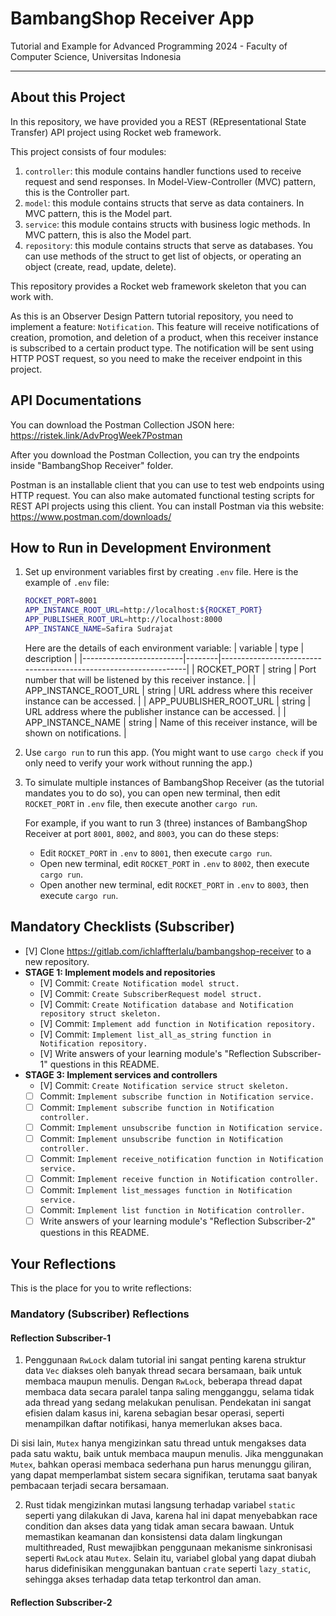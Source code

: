 # BambangShop Receiver App
Tutorial and Example for Advanced Programming 2024 - Faculty of Computer Science, Universitas Indonesia

---

## About this Project
In this repository, we have provided you a REST (REpresentational State Transfer) API project using Rocket web framework.

This project consists of four modules:
1.  `controller`: this module contains handler functions used to receive request and send responses.
    In Model-View-Controller (MVC) pattern, this is the Controller part.
2.  `model`: this module contains structs that serve as data containers.
    In MVC pattern, this is the Model part.
3.  `service`: this module contains structs with business logic methods.
    In MVC pattern, this is also the Model part.
4.  `repository`: this module contains structs that serve as databases.
    You can use methods of the struct to get list of objects, or operating an object (create, read, update, delete).

This repository provides a Rocket web framework skeleton that you can work with.

As this is an Observer Design Pattern tutorial repository, you need to implement a feature: `Notification`.
This feature will receive notifications of creation, promotion, and deletion of a product, when this receiver instance is subscribed to a certain product type.
The notification will be sent using HTTP POST request, so you need to make the receiver endpoint in this project.

## API Documentations

You can download the Postman Collection JSON here: https://ristek.link/AdvProgWeek7Postman

After you download the Postman Collection, you can try the endpoints inside "BambangShop Receiver" folder.

Postman is an installable client that you can use to test web endpoints using HTTP request.
You can also make automated functional testing scripts for REST API projects using this client.
You can install Postman via this website: https://www.postman.com/downloads/

## How to Run in Development Environment
1.  Set up environment variables first by creating `.env` file.
    Here is the example of `.env` file:
    ```bash
    ROCKET_PORT=8001
    APP_INSTANCE_ROOT_URL=http://localhost:${ROCKET_PORT}
    APP_PUBLISHER_ROOT_URL=http://localhost:8000
    APP_INSTANCE_NAME=Safira Sudrajat
    ```
    Here are the details of each environment variable:
    | variable                | type   | description                                                     |
    |-------------------------|--------|-----------------------------------------------------------------|
    | ROCKET_PORT             | string | Port number that will be listened by this receiver instance.    |
    | APP_INSTANCE_ROOT_URL   | string | URL address where this receiver instance can be accessed.       |
    | APP_PUUBLISHER_ROOT_URL | string | URL address where the publisher instance can be accessed.       |
    | APP_INSTANCE_NAME       | string | Name of this receiver instance, will be shown on notifications. |
2.  Use `cargo run` to run this app.
    (You might want to use `cargo check` if you only need to verify your work without running the app.)
3.  To simulate multiple instances of BambangShop Receiver (as the tutorial mandates you to do so),
    you can open new terminal, then edit `ROCKET_PORT` in `.env` file, then execute another `cargo run`.

    For example, if you want to run 3 (three) instances of BambangShop Receiver at port `8001`, `8002`, and `8003`, you can do these steps:
    -   Edit `ROCKET_PORT` in `.env` to `8001`, then execute `cargo run`.
    -   Open new terminal, edit `ROCKET_PORT` in `.env` to `8002`, then execute `cargo run`.
    -   Open another new terminal, edit `ROCKET_PORT` in `.env` to `8003`, then execute `cargo run`.

## Mandatory Checklists (Subscriber)
-   [V] Clone https://gitlab.com/ichlaffterlalu/bambangshop-receiver to a new repository.
-   **STAGE 1: Implement models and repositories**
    -   [V] Commit: `Create Notification model struct.` 
    -   [V] Commit: `Create SubscriberRequest model struct.`
    -   [V] Commit: `Create Notification database and Notification repository struct skeleton.`
    -   [V] Commit: `Implement add function in Notification repository.`
    -   [V] Commit: `Implement list_all_as_string function in Notification repository.`
    -   [V] Write answers of your learning module's "Reflection Subscriber-1" questions in this README.
-   **STAGE 3: Implement services and controllers**
    -   [V] Commit: `Create Notification service struct skeleton.`
    -   [ ] Commit: `Implement subscribe function in Notification service.`
    -   [ ] Commit: `Implement subscribe function in Notification controller.`
    -   [ ] Commit: `Implement unsubscribe function in Notification service.`
    -   [ ] Commit: `Implement unsubscribe function in Notification controller.`
    -   [ ] Commit: `Implement receive_notification function in Notification service.`
    -   [ ] Commit: `Implement receive function in Notification controller.`
    -   [ ] Commit: `Implement list_messages function in Notification service.`
    -   [ ] Commit: `Implement list function in Notification controller.`
    -   [ ] Write answers of your learning module's "Reflection Subscriber-2" questions in this README.

## Your Reflections
This is the place for you to write reflections:

### Mandatory (Subscriber) Reflections

#### Reflection Subscriber-1

1. Penggunaan `RwLock` dalam tutorial ini sangat penting karena struktur data `Vec` diakses oleh banyak thread secara bersamaan, baik untuk membaca maupun menulis. Dengan `RwLock`, beberapa thread dapat membaca data secara paralel tanpa saling mengganggu, selama tidak ada thread yang sedang melakukan penulisan. Pendekatan ini sangat efisien dalam kasus ini, karena sebagian besar operasi, seperti menampilkan daftar notifikasi, hanya memerlukan akses baca.  

Di sisi lain, `Mutex` hanya mengizinkan satu thread untuk mengakses data pada satu waktu, baik untuk membaca maupun menulis. Jika menggunakan `Mutex`, bahkan operasi membaca sederhana pun harus menunggu giliran, yang dapat memperlambat sistem secara signifikan, terutama saat banyak pembacaan terjadi secara bersamaan.

2. Rust tidak mengizinkan mutasi langsung terhadap variabel `static` seperti yang dilakukan di Java, karena hal ini dapat menyebabkan race condition dan akses data yang tidak aman secara bawaan. Untuk memastikan keamanan dan konsistensi data dalam lingkungan multithreaded, Rust mewajibkan penggunaan mekanisme sinkronisasi seperti `RwLock` atau `Mutex`. Selain itu, variabel global yang dapat diubah harus didefinisikan menggunakan bantuan `crate` seperti `lazy_static`, sehingga akses terhadap data tetap terkontrol dan aman.

#### Reflection Subscriber-2

